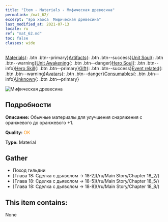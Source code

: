 ```yaml
---
title: "Item - Materials - Мифическая древесина"
permalink: /mat_62/
excerpt: "Эра хаоса  Мифическая древесина"
last_modified_at: 2021-07-13
locale: ru
ref: "mat_62.md"
toc: false
classes: wide
---
```

 [Materials](/ItemsRU/){: .btn .btn--primary}[Artifacts](/ItemsRU/Artifacts/){: .btn .btn--success}[Unit Soul](/ItemsRU/UnitSoul/){: .btn .btn--warning}[Unit Awakening](/ItemsRU/UnitAwakening/){: .btn .btn--danger}[Hero Soul](/ItemsRU/HeroSoul/){: .btn .btn--info}[Hero Skill](/ItemsRU/HeroSkill/){: .btn .btn--primary}[Gift](/ItemsRU/Gift/){: .btn .btn--success}[Event related](/ItemsRU/Events/){: .btn .btn--warning}[Avatars](/ItemsRU/Avatars/){: .btn .btn--danger}[Consumables](/ItemsRU/Consumables/){: .btn .btn--info}[Unknown](/ItemsRU/Unknown/){: .btn .btn--primary}

 ![Мифическая древесина](/images/t/i_cailiao_mucai3.png)

## Подробности
 **Описание:** Обычные материалы для улучшения снаряжения c оранжевого до оранжевого +1.

 **Quality:** <span style="color: #FF8C00">OK</span>

 **Type:** Material

## Gather

*    Поход гильдии 
*    [Глава 18: Сделка с дьяволом -> 18-2](/ru/Main Story/Chapter 18_2/) 
*    [Глава 18: Сделка с дьяволом -> 18-5](/ru/Main Story/Chapter 18_5/) 
*    [Глава 18: Сделка с дьяволом -> 18-8](/ru/Main Story/Chapter 18_8/) 

## This item contains:

  None

